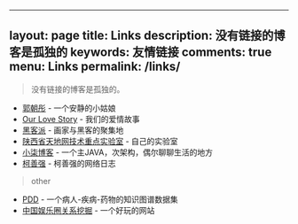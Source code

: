  ---
layout: page
title: Links
description: 没有链接的博客是孤独的
keywords: 友情链接
comments: true
menu: Links
permalink: /links/
---
 
> 没有链接的博客是孤独的。

* [郭朝彤](http://guozhaotong.com) - 一个安静的小姑娘
* [Our Love Story](http://lovestory.xjtushilei.com) - 我们的爱情故事
* [黑客派](https://hacpai.com/) - 画家与黑客的聚集地
* [陕西省天地网技术重点实验室](http://labs.xjtudlc.com/labs/index.html) - 自己的实验室
* [小柒博客](https://blog.52itstyle.com) - 一个主JAVA，次架构，偶尔聊聊生活的地方 
* [柯善强](http://www.nosqlcoco.com) - 柯善强的网络日志

> other
* [PDD](http://kmap.xjtudlc.com/pdd/) - 一个病人-疾病-药物的知识图谱数据集
* [中国娱乐圈关系挖掘](http://aliyun.xjtushilei.com:6088/) - 一个好玩的网站

